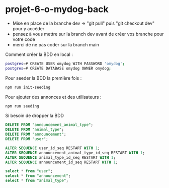 # projet-6-o-mydog-back

- Mise en place de la branche dev => "git pull" puis "git checkout dev" pour y accéder
- pensez à vous mettre sur la branch dev avant de créer vos branche pour votre code
- merci de ne pas coder sur la branch main

Comment créer la BDD en local :

```bash
postgres=# CREATE USER omydog WITH PASSWORD 'omydog';
postgres=# CREATE DATABASE omydog OWNER omydog;
```

Pour seeder la BDD la première fois :

```bash
npm run init-seeding
```

Pour ajouter des annonces et des utilisateurs :

```bash
npm run seeding
```

Si besoin de dropper la BDD

```sql
DELETE FROM "announcement_animal_type";
DELETE FROM "animal_type";
DELETE FROM "announcement";
DELETE FROM "user";

ALTER SEQUENCE user_id_seq RESTART WITH 1;
ALTER SEQUENCE announcement_animal_type_id_seq RESTART WITH 1;
ALTER SEQUENCE animal_type_id_seq RESTART WITH 1;
ALTER SEQUENCE announcement_id_seq RESTART WITH 1;
```

```sql
select * from "user";
select * from "announcement";
select * from "animal_type";
```
